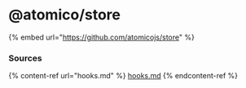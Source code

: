 # @atomico/store

{% embed url="https://github.com/atomicojs/store" %}

### Sources

{% content-ref url="hooks.md" %}
[hooks.md](hooks.md)
{% endcontent-ref %}
